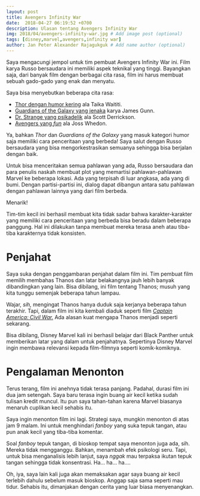 ```yaml
---
layout: post
title: Avengers Infinity War
date:  2018-04-27 06:19:52 +0700
description: Ulasan tentang Avengers Infinity War
img: 2018/04/avengers-infinity-war.jpg # Add image post (optional)
tags: [disney,marvel,avengers,infinity war]
author: Jan Peter Alexander Rajagukguk # Add name author (optional)
---
```


Saya mengacungi jempol untuk tim pembuat Avengers Infinity War ini. Film karya Russo bersaudara ini memiliki aspek teknikal yang tinggi. Bayangkan saja, dari banyak film dengan berbagai cita rasa, film ini harus membuat sebuah gado-gado yang enak dan menyatu.

Saya bisa menyebutkan beberapa cita rasa:
- [Thor dengan humor kering](https://id.wikipedia.org/wiki/Thor:_Ragnarok) ala Taika Waititi.
- [Guardians of the Galaxy yang jenaka](https://id.wikipedia.org/wiki/Guardians_of_the_Galaxy_(film)) karya James Gunn.
- [Dr. Strange yang psikadelik](https://id.wikipedia.org/wiki/Doctor_Strange_(film_2016)) ala Scott Derrickson.
- [Avengers yang *fun*](https://id.wikipedia.org/wiki/The_Avengers_(film)) ala  Joss Whedon.

Ya, bahkan *Thor* dan *Guardians of the Galaxy* yang masuk kategori humor saja memiliki cara penceritaan yang berbeda! Saya salut dengan Russo bersaudara yang bisa mengorkestrasikan semuanya sehingga bisa berjalan dengan baik. 

Untuk bisa menceritakan semua pahlawan yang ada, Russo bersaudara dan para penulis naskah membuat plot yang memartisi pahlawan-pahlawan Marvel ke beberapa lokasi. Ada yang terpisah di luar angkasa, ada yang di bumi. Dengan partisi-partisi ini, dialog dapat dibangun antara satu pahlawan dengan pahlawan lainnya yang dari film berbeda.

Menarik!

Tim-tim kecil ini berhasil membuat kita tidak sadar bahwa karakter-karakter yang memiliki cara penceritaan yang berbeda bisa beradu dalam beberapa panggung. Hal ini dilakukan tanpa membuat mereka terasa aneh atau tiba-tiba karakternya tidak konsisten.


# Penjahat

Saya suka dengan penggambaran penjahat dalam film ini. Tim pembuat film memilih membahas Thanos dan latar belakangnya jauh lebih banyak dibandingkan yang lain. Bisa dibilang, ini film tentang Thanos; musuh yang kita tunggu semenjak beberapa tahun lampau.

Wajar, *sih,* mengingat Thanos hanya duduk saja kerjanya beberapa tahun terakhir. Tapi, dalam film ini kita kembali diaduk seperti film [*Captain America: Civil War.*](https://en.wikipedia.org/wiki/Captain_America:_Civil_War) Ada alasan kuat mengapa Thanos menjadi seperti sekarang.

Bisa dibilang, Disney Marvel kali ini berhasil belajar dari Black Panther untuk memberikan latar yang dalam untuk penjahatnya. Sepertinya Disney Marvel ingin membawa relevansi kepada film-filmnya seperti komik-komiknya.


# Pengalaman Menonton

Terus terang, film ini anehnya tidak terasa panjang. Padahal, durasi film ini dua jam setengah. Saya baru terasa ingin buang air kecil ketika sudah tulisan kredit muncul. Itu pun saya tahan-tahan karena Marvel biasanya menaruh cuplikan kecil sehabis itu.

Saya ingin menonton film ini lagi. Strategi saya, mungkin menonton di atas jam 9 malam. Ini untuk menghindari *fanboy* yang suka tepuk tangan, atau pun anak kecil yang tiba-tiba komentar. 

Soal *fanboy* tepuk tangan, di bioskop tempat saya menonton juga ada, sih. Mereka tidak mengganggu. Bahkan, menambah efek psikologi seru. Tapi, untuk bisa menganalisis lebih lanjut, saya *nggak* mau terpaksa ikutan tepuk tangan sehingga tidak konsentrasi. Ha... ha... ha....

Oh, iya, saya lain kali juga akan memaksakan agar saya buang air kecil terlebih dahulu sebelum masuk bioskop. Anggap saja sama seperti mau tidur. Sehabis itu, dimanjakan dengan cerita yang luar biasa menyenangkan.

